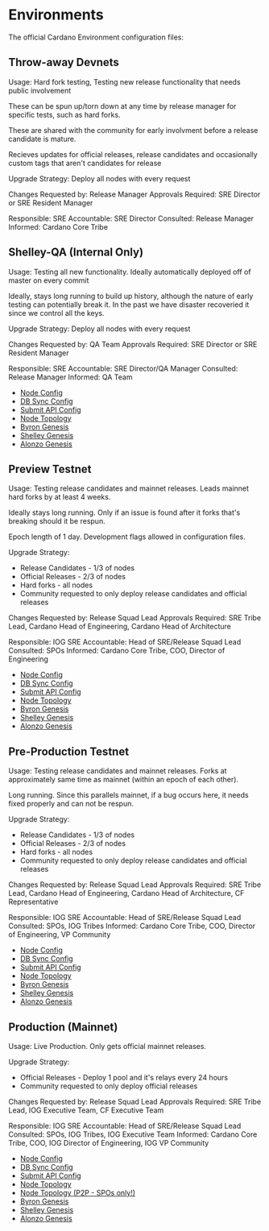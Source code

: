 # Environments

The official Cardano Environment configuration files:

## Throw-away Devnets

Usage: Hard fork testing, Testing new release functionality that needs public involvement

These can be spun up/torn down at any time by release manager for specific tests, such as hard forks.

These are shared with the community for early involvment before a release candidate is mature.

Recieves updates for official releases, release candidates and occasionally custom tags that aren't candidates for release

Upgrade Strategy: Deploy all nodes with every request

Changes Requested by: Release Manager
Approvals Required: SRE Director or SRE Resident Manager

Responsible: SRE
Accountable: SRE Director
Consulted: Release Manager
Informed: Cardano Core Tribe

## Shelley-QA (Internal Only)

Usage: Testing all new functionality. Ideally automatically deployed off of master on every commit

Ideally, stays long running to build up history, although the nature of early testing can potentially
break it. In the past we have disaster recoveried it since we control all the keys.

Upgrade Strategy: Deploy all nodes with every request

Changes Requested by: QA Team
Approvals Required: SRE Director or SRE Resident Manager

Responsible: SRE
Accountable: SRE Director/QA Manager
Consulted: Release Manager
Informed: QA Team

- [Node Config](environments/shelley-qa/config.json)
- [DB Sync Config](environments/shelley-qa/db-sync-config.json)
- [Submit API Config](environments/shelley-qa/submit-api-config.json)
- [Node Topology](environments/shelley-qa/topology.json)
- [Byron Genesis](environments/shelley-qa/byron-genesis.json)
- [Shelley Genesis](environments/shelley-qa/shelley-genesis.json)
- [Alonzo Genesis](environments/shelley-qa/alonzo-genesis.json)

## Preview Testnet

Usage: Testing release candidates and mainnet releases. Leads mainnet hard forks by at least 4 weeks.

Ideally stays long running. Only if an issue is found after it forks that's breaking should it be respun.

Epoch length of 1 day. Development flags allowed in configuration files.

Upgrade Strategy:

- Release Candidates - 1/3 of nodes
- Official Releases - 2/3 of nodes
- Hard forks - all nodes
- Community requested to only deploy release candidates and official releases

Changes Requested by: Release Squad Lead
Approvals Required: SRE Tribe Lead, Cardano Head of Engineering, Cardano Head of Architecture

Responsible: IOG SRE
Accountable: Head of SRE/Release Squad Lead
Consulted: SPOs
Informed: Cardano Core Tribe, COO, Director of Engineering

- [Node Config](environments/preview/config.json)
- [DB Sync Config](environments/preview/db-sync-config.json)
- [Submit API Config](environments/preview/submit-api-config.json)
- [Node Topology](environments/preview/topology.json)
- [Byron Genesis](environments/preview/byron-genesis.json)
- [Shelley Genesis](environments/preview/shelley-genesis.json)
- [Alonzo Genesis](environments/preview/alonzo-genesis.json)

## Pre-Production Testnet

Usage: Testing release candidates and mainnet releases. Forks at approximately same time as mainnet (within an epoch of each other).

Long running. Since this parallels mainnet, if a bug occurs here, it needs fixed properly and can not be respun.

Upgrade Strategy:

- Release Candidates - 1/3 of nodes
- Official Releases - 2/3 of nodes
- Hard forks - all nodes
- Community requested to only deploy release candidates and official releases

Changes Requested by: Release Squad Lead
Approvals Required: SRE Tribe Lead, Cardano Head of Engineering, Cardano Head of Architecture, CF Representative

Responsible: IOG SRE
Accountable: Head of SRE/Release Squad Lead
Consulted: SPOs, IOG Tribes
Informed: Cardano Core Tribe, COO, Director of Engineering, VP Community

- [Node Config](environments/preprod/config.json)
- [DB Sync Config](environments/preprod/db-sync-config.json)
- [Submit API Config](environments/preprod/submit-api-config.json)
- [Node Topology](environments/preprod/topology.json)
- [Byron Genesis](environments/preprod/byron-genesis.json)
- [Shelley Genesis](environments/preprod/shelley-genesis.json)
- [Alonzo Genesis](environments/preprod/alonzo-genesis.json)

## Production (Mainnet)

Usage: Live Production. Only gets official mainnet releases.

Upgrade Strategy:

- Official Releases - Deploy 1 pool and it's relays every 24 hours
- Community requested to only deploy official releases


Changes Requested by: Release Squad Lead
Approvals Required: SRE Tribe Lead, IOG Executive Team, CF Executive Team

Responsible: IOG SRE
Accountable: Head of SRE/Release Squad Lead
Consulted: SPOs, IOG Tribes, IOG Executive Team
Informed: Cardano Core Tribe, COO, IOG Director of Engineering, IOG VP Community

- [Node Config](environments/mainnet/config.json)
- [DB Sync Config](environments/mainnet/db-sync-config.json)
- [Submit API Config](environments/mainnet/submit-api-config.json)
- [Node Topology](environments/mainnet/topology.json)
- [Node Topology (P2P - SPOs only!)](environments/mainnet/topology-p2p.json)
- [Byron Genesis](environments/mainnet/byron-genesis.json)
- [Shelley Genesis](environments/mainnet/shelley-genesis.json)
- [Alonzo Genesis](environments/mainnet/alonzo-genesis.json)
